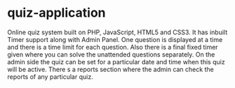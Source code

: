 # quiz-application
Online quiz system built on PHP, JavaScript, HTML5 and CSS3. It has inbuilt Timer support along with Admin Panel. One question is displayed at a time and there is a time limit for each question. Also there is a final fixed timer given where you can solve the unattended questions separately. On the admin side the quiz can be set for a particular date and time when this quiz will be active. There s a reports section where the admin can check the reports of any particular quiz. 
